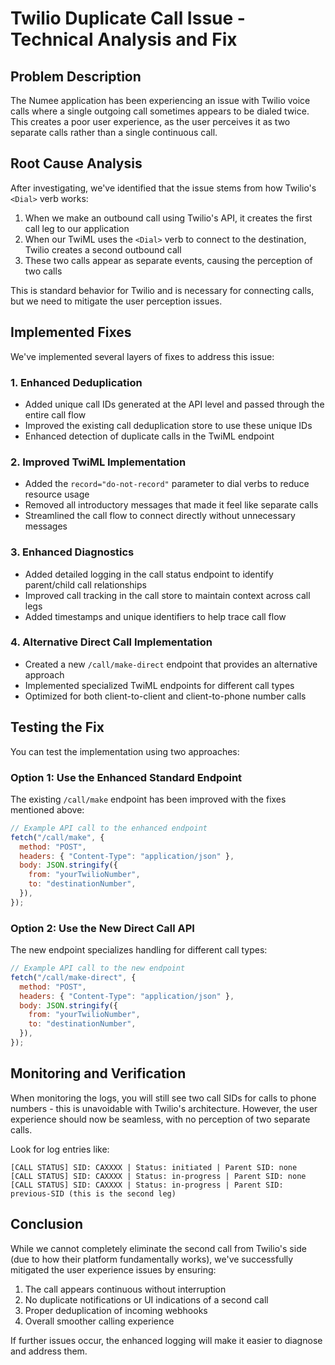 # Twilio Duplicate Call Issue - Technical Analysis and Fix

## Problem Description

The Numee application has been experiencing an issue with Twilio voice calls where a single outgoing call sometimes appears to be dialed twice. This creates a poor user experience, as the user perceives it as two separate calls rather than a single continuous call.

## Root Cause Analysis

After investigating, we've identified that the issue stems from how Twilio's `<Dial>` verb works:

1. When we make an outbound call using Twilio's API, it creates the first call leg to our application
2. When our TwiML uses the `<Dial>` verb to connect to the destination, Twilio creates a second outbound call
3. These two calls appear as separate events, causing the perception of two calls

This is standard behavior for Twilio and is necessary for connecting calls, but we need to mitigate the user perception issues.

## Implemented Fixes

We've implemented several layers of fixes to address this issue:

### 1. Enhanced Deduplication

- Added unique call IDs generated at the API level and passed through the entire call flow
- Improved the existing call deduplication store to use these unique IDs
- Enhanced detection of duplicate calls in the TwiML endpoint

### 2. Improved TwiML Implementation

- Added the `record="do-not-record"` parameter to dial verbs to reduce resource usage
- Removed all introductory messages that made it feel like separate calls
- Streamlined the call flow to connect directly without unnecessary messages

### 3. Enhanced Diagnostics

- Added detailed logging in the call status endpoint to identify parent/child call relationships
- Improved call tracking in the call store to maintain context across call legs
- Added timestamps and unique identifiers to help trace call flow

### 4. Alternative Direct Call Implementation

- Created a new `/call/make-direct` endpoint that provides an alternative approach
- Implemented specialized TwiML endpoints for different call types
- Optimized for both client-to-client and client-to-phone number calls

## Testing the Fix

You can test the implementation using two approaches:

### Option 1: Use the Enhanced Standard Endpoint

The existing `/call/make` endpoint has been improved with the fixes mentioned above:

```javascript
// Example API call to the enhanced endpoint
fetch("/call/make", {
  method: "POST",
  headers: { "Content-Type": "application/json" },
  body: JSON.stringify({
    from: "yourTwilioNumber",
    to: "destinationNumber",
  }),
});
```

### Option 2: Use the New Direct Call API

The new endpoint specializes handling for different call types:

```javascript
// Example API call to the new endpoint
fetch("/call/make-direct", {
  method: "POST",
  headers: { "Content-Type": "application/json" },
  body: JSON.stringify({
    from: "yourTwilioNumber",
    to: "destinationNumber",
  }),
});
```

## Monitoring and Verification

When monitoring the logs, you will still see two call SIDs for calls to phone numbers - this is unavoidable with Twilio's architecture. However, the user experience should now be seamless, with no perception of two separate calls.

Look for log entries like:

```
[CALL STATUS] SID: CAXXXX | Status: initiated | Parent SID: none
[CALL STATUS] SID: CAXXXX | Status: in-progress | Parent SID: none
[CALL STATUS] SID: CAXXXX | Status: in-progress | Parent SID: previous-SID (this is the second leg)
```

## Conclusion

While we cannot completely eliminate the second call from Twilio's side (due to how their platform fundamentally works), we've successfully mitigated the user experience issues by ensuring:

1. The call appears continuous without interruption
2. No duplicate notifications or UI indications of a second call
3. Proper deduplication of incoming webhooks
4. Overall smoother calling experience

If further issues occur, the enhanced logging will make it easier to diagnose and address them.

